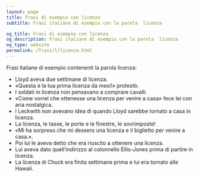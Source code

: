 ```yaml
---
layout: page
title: Frasi di esempio con licenza 
subtitle: Frasi italiane di esempio con la parola  licenza

og_title: Frasi di esempio con licenza 
og_description: Frasi italiane di esempio con la parola  licenza
og_type: website
permalink: /frasi/l/licenza.html
---
```


Frasi italiane di esempio contenenti la parola licenza:


- Lloyd aveva due settimane di licenza.
- «Questa è la tua prima licenza da mesi!» protestò.
- I soldati in licenza non pensavano a comprare cavalli.
- «Come vorrei che ottenesse una licenza per venire a casa» fece lei con aria nostalgica.
- I Leckwith non avevano idea di quando Lloyd sarebbe tornato a casa in licenza.
- La licenza, le tasse, le porte e le finestre, le sovrimposte!
- «Mi ha sorpreso che mi dessero una licenza e il biglietto per venire a casa.».
- Poi lui le aveva detto che era riuscito a ottenere una licenza.
- Lui aveva dato quell’indirizzo al colonnello Ellis-Jones prima di partire in licenza.
- La licenza di Chuck era finita settimane prima e lui era tornato alle Hawaii.
